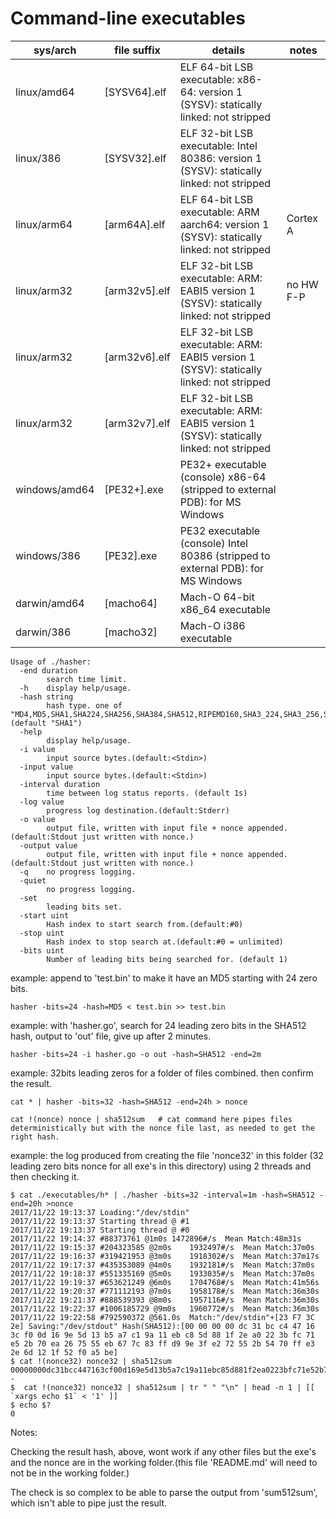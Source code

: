 # Command-line executables

|  sys/arch     |   file suffix      |           details                                                                         |    notes       |
|---------------|--------------------|-------------------------------------------------------------------------------------------|----------------|
| linux/amd64   | [SYSV64].elf       | ELF 64-bit LSB executable: x86-64: version 1 (SYSV): statically linked: not stripped      |                |
| linux/386     | [SYSV32].elf       | ELF 32-bit LSB executable: Intel 80386: version 1 (SYSV): statically linked: not stripped |                |
| linux/arm64   | [arm64A].elf       | ELF 64-bit LSB executable: ARM aarch64: version 1 (SYSV): statically linked: not stripped |   Cortex A     |
| linux/arm32   | [arm32v5].elf      | ELF 32-bit LSB executable: ARM: EABI5 version 1 (SYSV): statically linked: not stripped   |   no HW F-P    |
| linux/arm32   | [arm32v6].elf      | ELF 32-bit LSB executable: ARM: EABI5 version 1 (SYSV): statically linked: not stripped   |   		      |
| linux/arm32   | [arm32v7].elf      | ELF 32-bit LSB executable: ARM: EABI5 version 1 (SYSV): statically linked: not stripped   |  	          |
| windows/amd64 | [PE32+].exe        | PE32+ executable (console) x86-64 (stripped to external PDB): for MS Windows              |                |
| windows/386   | [PE32].exe         | PE32 executable (console) Intel 80386 (stripped to external PDB): for MS Windows          |                |
| darwin/amd64  | [macho64]          | Mach-O 64-bit x86_64 executable                                                           |                |
| darwin/386    | [macho32]          | Mach-O i386 executable                                                                    |                |

```
Usage of ./hasher:
  -end duration
    	search time limit.
  -h	display help/usage.
  -hash string
    	hash type. one of "MD4,MD5,SHA1,SHA224,SHA256,SHA384,SHA512,RIPEMD160,SHA3_224,SHA3_256,SHA3_384,SHA3_512,SHA512_224,SHA512_256" (default "SHA1")
  -help
    	display help/usage.
  -i value
    	input source bytes.(default:<Stdin>)
  -input value
    	input source bytes.(default:<Stdin>)
  -interval duration
    	time between log status reports. (default 1s)
  -log value
    	progress log destination.(default:Stderr)
  -o value
    	output file, written with input file + nonce appended.(default:Stdout just written with nonce.)
  -output value
    	output file, written with input file + nonce appended.(default:Stdout just written with nonce.)
  -q	no progress logging.
  -quiet
    	no progress logging.
  -set
    	leading bits set.
  -start uint
    	Hash index to start search from.(default:#0)
  -stop uint
    	Hash index to stop search at.(default:#0 = unlimited)
  -bits uint
    	Number of leading bits being searched for. (default 1)

```    	
 
example: append to 'test.bin' to make it have an MD5 starting with 24 zero bits.
```
hasher -bits=24 -hash=MD5 < test.bin >> test.bin
```

example: with 'hasher.go', search for 24 leading zero bits in the SHA512 hash, output to 'out' file, give up after 2 minutes.
```
hasher -bits=24 -i hasher.go -o out -hash=SHA512 -end=2m
```

example: 32bits leading zeros for a folder of files combined. then confirm the result.
```
cat * | hasher -bits=32 -hash=SHA512 -end=24h > nonce

cat !(nonce) nonce | sha512sum   # cat command here pipes files deterministically but with the nonce file last, as needed to get the right hash.
```

example: the log produced from creating the file 'nonce32' in this folder (32 leading zero bits nonce for all exe's in this directory) using 2 threads and then checking it.
```
$ cat ./executables/h* | ./hasher -bits=32 -interval=1m -hash=SHA512 -end=20h >nonce
2017/11/22 19:13:37 Loading:"/dev/stdin"
2017/11/22 19:13:37 Starting thread @ #1
2017/11/22 19:13:37 Starting thread @ #0
2017/11/22 19:14:37 #88373761 @1m0s	1472896#/s	Mean Match:48m31s
2017/11/22 19:15:37 #204323585 @2m0s	1932497#/s	Mean Match:37m0s
2017/11/22 19:16:37 #319421953 @3m0s	1918302#/s	Mean Match:37m17s
2017/11/22 19:17:37 #435353089 @4m0s	1932181#/s	Mean Match:37m0s
2017/11/22 19:18:37 #551335169 @5m0s	1933035#/s	Mean Match:37m0s
2017/11/22 19:19:37 #653621249 @6m0s	1704768#/s	Mean Match:41m56s
2017/11/22 19:20:37 #771112193 @7m0s	1958178#/s	Mean Match:36m30s
2017/11/22 19:21:37 #888539393 @8m0s	1957116#/s	Mean Match:36m30s
2017/11/22 19:22:37 #1006185729 @9m0s	1960772#/s	Mean Match:36m30s
2017/11/22 19:22:58 #792590372 @561.0s	Match:"/dev/stdin"+[23 F7 3C 2e] Saving:"/dev/stdout" Hash(SHA512):[00 00 00 00 dc 31 bc c4 47 16 3c f0 0d 16 9e 5d 13 b5 a7 c1 9a 11 eb c8 5d 88 1f 2e a0 22 3b fc 71 e5 2b 70 ea 26 75 55 eb 67 7c 83 ff d9 9e 3f e2 72 55 2b 54 70 ff e3 2e 6d 12 1f 52 f0 a5 be]
$ cat !(nonce32) nonce32 | sha512sum
00000000dc31bcc447163cf00d169e5d13b5a7c19a11ebc85d881f2ea0223bfc71e52b70ea267555eb677c83ffd99e3fe272552b5470ffe32e6d121f52f0a5be  -
$  cat !(nonce32) nonce32 | sha512sum | tr " " "\n" | head -n 1 | [[ `xargs echo $1` < '1' ]]
$ echo $?
0
```
Notes: 

Checking the result hash, above, wont work if any other files but the exe's and the nonce are in the working folder.(this file 'README.md' will need to not be in the working folder.)

The check is so complex to be able to parse the output from 'sum512sum', which isn't able to pipe just the result.

